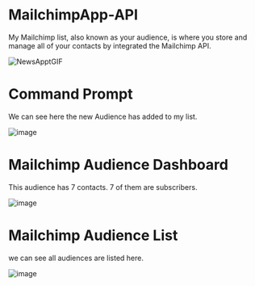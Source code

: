 # MailchimpApp-API

My Mailchimp list, also known as your audience, is where you store and manage all of your contacts by integrated the Mailchimp API.


![NewsApptGIF](https://user-images.githubusercontent.com/51037193/131590867-2291d7c2-43b2-48ca-99d6-0c4a09b06732.gif)



# Command Prompt

We can see here the new Audience has added to my list.

![image](https://user-images.githubusercontent.com/51037193/131883254-0d723aae-e420-4d45-9298-1f3e7d6ed8aa.png)


# Mailchimp Audience Dashboard

This audience has 7 contacts. 7 of them are subscribers.

![image](https://user-images.githubusercontent.com/51037193/131590994-d45714ee-d594-4d1b-9ee6-ae43945ad71f.png)



# Mailchimp Audience List

we can see all audiences are listed here.

![image](https://user-images.githubusercontent.com/51037193/131591186-bd665c24-ba56-47da-b89e-17c7a33b7988.png)





